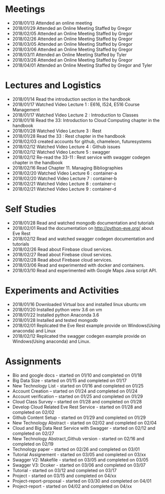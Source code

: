 # Meetings

* 2018/01/13 Attended an online meeting
* 2018/01/29 Attended an Online Meeting Staffed by Gregor
* 2018/02/05 Attended an Online Meeting Staffed by Gregor
* 2018/02/26 Attended an Online Meeting Staffed by Gregor
* 2018/03/05 Attended an Online Meeting Staffed by Gregor
* 2018/03/06 Attended an Online Meeting Staffed by Gregor
* 2018/03/11 Attended an Online Meeting Staffed by Tyler 
* 2018/03/26 Attended an Online Meeting Staffed by Gregor 
* 2018/04/01 Attended an Online Meeting Staffed by Gregor and Tyler

#  Lectures and Logistics

* 2018/01/14 Read the introduction section in the handbook
* 2018/01/17 Watched Video Lecture 1 : E616, I524, E516 Course
  Management
* 2018/01/17 Watched Video Lecture 2 : Introduction to Classes
* 2018/01/18 Read the 33: Introduction to Cloud Computing chapter in
  the handbook
* 2018/01/28 Watched Video Lecture 3 : Rest
* 2018/01/28 Read the 33 : Rest chapter in the handbook
* 2018/02/03 created accounts for github, chameleon, futuresystems
* 2018/02/12 Watched Video Lecture 4 : Github issues
* 2018/02/12 Watched Video Lecture 5 : swagger
* 2018/02/12 Re-read the 33-11 : Rest service with swagger codegen
  chapter in the handbook
* 2018/02/16 Read Chapter 11. Managing Bibliographies
* 2018/02/20 Watched Video Lecture 6 : container-a
* 2018/02/20 Watched Video Lecture 7 : container-b
* 2018/02/21 Watched Video Lecture 8 : container-c
* 2018/02/21 Watched Video Lecture 9 : container-d

# Self Studies

* 2018/01/28 Read and watched mongodb documentation and tutorials
* 2018/02/01 Read the documentation on http://python-eve.org/ about
  Eve Rest
* 2018/02/12 Read and watched swagger codegen documentation and
  tutorials
* 2018/02/26 Read about Firebase cloud services.
* 2018/02/27 Read about Firebase cloud services.
* 2018/02/28 Read about Firebase cloud services.
* 2018/03/06 Read and experimented with docker and containers.
* 2018/03/10 Read and experimented with Google Maps Java script API.

# Experiments and Activities

* 2018/01/16 Downloaded Virtual box and installed linux ubuntu vm
* 2018/01/20 Installed python venv 3.6 on vm
* 2018/01/22 Installed python Anaconda 3.6
* 2018/01/28 Installed and tested mongodb
* 2018/02/01 Replicated the Eve Rest example provide on Windows(Using
  anaconda) and Linux
* 2018/02/12 Replicated the swagger codegen example provide on
  Windows(Using anaconda) and Linux.

# Assignments

* Bio and google docs - started on 01/10 and completed on 01/18
* Big Data Size - started on 01/15 and completed on 01/17
* New Technology List - started on 01/16 and completed on 01/25
* Account Creation – started on 01/24 and completed on 01/24
* Account verification – started on 01/25 and completed on 01/29
* Cloud Class Survey – started on 01/28 and completed on 01/28
* Develop Cloud Related Eve Rest Service - started on 01/28 and
  completed on 02/02
* Github Content Setup - started on 01/29 and completed on 01/29
* New Technology Abstract  - started on 02/02 and completed on 02/04
* Cloud and Big Data Rest Service with Swagger - started on 02/12 and
  completed on 02/27
* New Technology Abstract_Github version - started on 02/16 and
  completed on 02/19
* Technology paper - started on 02/26 and completed on 03/01
* Tutorial Assignement - started on 03/05 and completed on 03/xx
* Swagger V2: Makefile - started on 03/05 and completed on 03/05	
* Swagger V3: Dcoker - started on 03/06 and completed on 03/07
* Tutorial - started on 03/12 and completed on 03/17
* Project - started on 03/15 and completed on 04/xx
* Project-report-proposal - started on 03/30 and completed on 04/01
* Project-report - started on 04/02 and completed on 04/xx
